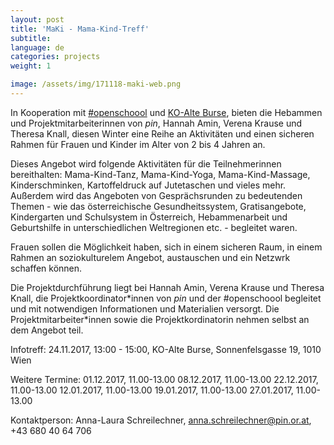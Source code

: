 ```yaml
---
layout: post
title: 'MaKi - Mama-Kind-Treff'
subtitle:
language: de
categories: projects
weight: 1

image: /assets/img/171118-maki-web.png
---
```


In Kooperation mit [#openschoool](http://www.openschoool.org) und [KO-Alte Burse](http://www.ko-alteburse.at), bieten die Hebammen und Projektmitarbeiterinnen von *pin*, Hannah Amin, Verena Krause und Theresa Knall, diesen Winter eine Reihe an Aktivitäten und einen sicheren Rahmen für Frauen und Kinder im Alter von 2 bis 4 Jahren an.

Dieses Angebot wird folgende Aktivitäten für die Teilnehmerinnen bereithalten: Mama-Kind-Tanz, Mama-Kind-Yoga, Mama-Kind-Massage, Kinderschminken, Kartoffeldruck auf Jutetaschen und vieles mehr. Außerdem wird das Angeboten von Gesprächsrunden zu bedeutenden Themen - wie das österreichische Gesundheitssystem, Gratisangebote, Kindergarten und Schulsystem in Österreich, Hebammenarbeit und Geburtshilfe in unterschiedlichen Weltregionen etc. - begleitet waren.

Frauen sollen die Möglichkeit haben, sich in einem sicheren Raum, in einem Rahmen an soziokulturelem Angebot, austauschen und ein Netzwrk schaffen können. 

Die Projektdurchführung liegt bei Hannah Amin, Verena Krause und Theresa Knall, die Projektkoordinator\*innen von *pin* und der #openschoool begleitet und mit notwendigen Informationen und Materialien versorgt. Die Projektmitarbeiter\*innen sowie die Projektkordinatorin nehmen selbst an dem Angebot teil. 

Infotreff: 24.11.2017, 13:00 - 15:00, KO-Alte Burse, Sonnenfelsgasse 19, 1010 Wien 

Weitere Termine: 
01.12.2017, 11.00-13.00
08.12.2017, 11.00-13.00
22.12.2017, 11.00-13.00
12.01.2017, 11.00-13.00
19.01.2017, 11.00-13.00
27.01.2017, 11.00-13.00

Kontaktperson: Anna-Laura Schreilechner, anna.schreilechner@pin.or.at, +43 680 40 64 706 
